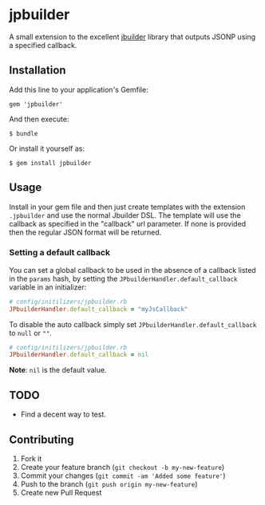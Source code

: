 # jpbuilder

A small extension to the excellent [jbuilder](https://github.com/rails/jbuilder)
library that outputs JSONP using a specified callback.

## Installation

Add this line to your application's Gemfile:

    gem 'jpbuilder'

And then execute:

    $ bundle

Or install it yourself as:

    $ gem install jpbuilder

## Usage

Install in your gem file and then just create templates with the extension
`.jpbuilder` and use the normal Jbuilder DSL.  The template will use the
callback  as specified in the "callback" url parameter. If none is provided then
the regular JSON format will be returned.

### Setting a default callback

You can set a global callback to be used  in the absence of a callback listed in
the `params` hash, by setting the `JPbuilderHandler.default_callback` variable
in an initializer:

``` ruby
# config/initilizers/jpbuilder.rb
JPbuilderHandler.default_callback = "myJsCallback"
```

To disable the auto callback simply set `JPbuilderHandler.default_callback` to
`null` or `""`.

``` ruby
# config/initilizers/jpbuilder.rb
JPbuilderHandler.default_callback = nil
```

**Note**: `nil` is the default value.

## TODO

* Find a decent way to test.

## Contributing

1. Fork it
2. Create your feature branch (`git checkout -b my-new-feature`)
3. Commit your changes (`git commit -am 'Added some feature'`)
4. Push to the branch (`git push origin my-new-feature`)
5. Create new Pull Request

